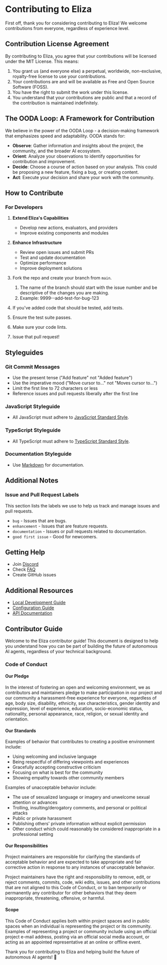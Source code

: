 # Contributing to Eliza

First off, thank you for considering contributing to Eliza! We welcome contributions from everyone, regardless of experience level.

## Contribution License Agreement

By contributing to Eliza, you agree that your contributions will be licensed under the MIT License. This means:

1. You grant us (and everyone else) a perpetual, worldwide, non-exclusive, royalty-free license to use your contributions.
2. Your contributions are and will be available as Free and Open Source Software (FOSS).
3. You have the right to submit the work under this license.
4. You understand that your contributions are public and that a record of the contribution is maintained indefinitely.

## The OODA Loop: A Framework for Contribution

We believe in the power of the OODA Loop - a decision-making framework that emphasizes speed and adaptability. OODA stands for:

- **Observe**: Gather information and insights about the project, the community, and the broader AI ecosystem.
- **Orient**: Analyze your observations to identify opportunities for contribution and improvement.
- **Decide**: Choose a course of action based on your analysis. This could be proposing a new feature, fixing a bug, or creating content.
- **Act**: Execute your decision and share your work with the community.

## How to Contribute

### For Developers

1. **Extend Eliza's Capabilities**

    - Develop new actions, evaluators, and providers
    - Improve existing components and modules

2. **Enhance Infrastructure**

    - Review open issues and submit PRs
    - Test and update documentation
    - Optimize performance
    - Improve deployment solutions

3. Fork the repo and create your branch from `main`.
    1. The name of the branch should start with the issue number and be descriptive of the changes you are making.
    2. Example: 9999--add-test-for-bug-123
4. If you've added code that should be tested, add tests.
5. Ensure the test suite passes.
6. Make sure your code lints.
7. Issue that pull request!

## Styleguides

### Git Commit Messages

- Use the present tense ("Add feature" not "Added feature")
- Use the imperative mood ("Move cursor to..." not "Moves cursor to...")
- Limit the first line to 72 characters or less
- Reference issues and pull requests liberally after the first line

### JavaScript Styleguide

- All JavaScript must adhere to [JavaScript Standard Style](https://standardjs.com/).

### TypeScript Styleguide

- All TypeScript must adhere to [TypeScript Standard Style](https://github.com/standard/ts-standard).

### Documentation Styleguide

- Use [Markdown](https://daringfireball.net/projects/markdown/) for documentation.

## Additional Notes

### Issue and Pull Request Labels

This section lists the labels we use to help us track and manage issues and pull requests.

- `bug` - Issues that are bugs.
- `enhancement` - Issues that are feature requests.
- `documentation` - Issues or pull requests related to documentation.
- `good first issue` - Good for newcomers.

## Getting Help

- Join [Discord](https://discord.gg/ai16z)
- Check [FAQ](docs/docs/faq.md)
- Create GitHub issues

## Additional Resources

- [Local Development Guide](docs/guides/local-development.md)
- [Configuration Guide](docs/guides/configuration.md)
- [API Documentation](docs/api)

## Contributor Guide

Welcome to the Eliza contributor guide! This document is designed to help you understand how you can be part of building the future of autonomous AI agents, regardless of your technical background.

### Code of Conduct

#### Our Pledge

In the interest of fostering an open and welcoming environment, we as contributors and maintainers pledge to make participation in our project and our community a harassment-free experience for everyone, regardless of age, body size, disability, ethnicity, sex characteristics, gender identity and expression, level of experience, education, socio-economic status, nationality, personal appearance, race, religion, or sexual identity and orientation.

#### Our Standards

Examples of behavior that contributes to creating a positive environment include:

- Using welcoming and inclusive language
- Being respectful of differing viewpoints and experiences
- Gracefully accepting constructive criticism
- Focusing on what is best for the community
- Showing empathy towards other community members

Examples of unacceptable behavior include:

- The use of sexualized language or imagery and unwelcome sexual attention or advances
- Trolling, insulting/derogatory comments, and personal or political attacks
- Public or private harassment
- Publishing others' private information without explicit permission
- Other conduct which could reasonably be considered inappropriate in a professional setting

#### Our Responsibilities

Project maintainers are responsible for clarifying the standards of acceptable behavior and are expected to take appropriate and fair corrective action in response to any instances of unacceptable behavior.

Project maintainers have the right and responsibility to remove, edit, or reject comments, commits, code, wiki edits, issues, and other contributions that are not aligned to this Code of Conduct, or to ban temporarily or permanently any contributor for other behaviors that they deem inappropriate, threatening, offensive, or harmful.

#### Scope

This Code of Conduct applies both within project spaces and in public spaces when an individual is representing the project or its community. Examples of representing a project or community include using an official project e-mail address, posting via an official social media account, or acting as an appointed representative at an online or offline event.

Thank you for contributing to Eliza and helping build the future of autonomous AI agents! 🎉

